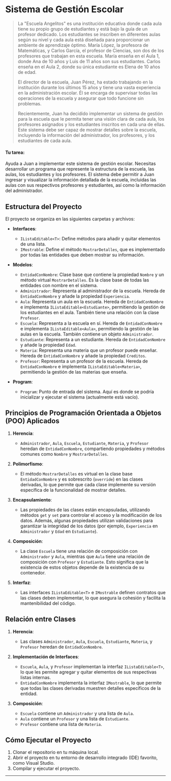 # Sistema de Gestión Escolar

> La "Escuela Angelitos" es una institución educativa donde cada aula tiene su propio grupo de estudiantes y está bajo la guía de un profesor dedicado. Los estudiantes se inscriben en diferentes aulas según su nivel y cada aula está diseñada para proporcionar un ambiente de aprendizaje óptimo. María López, la profesora de Matemáticas, y Carlos García, el profesor de Ciencias, son dos de los profesores que trabajan en esta escuela. María enseña en el Aula 1, donde Ana de 10 años y Luis de 11 años son sus estudiantes. Carlos enseña en el Aula 2, donde su única estudiante es Elena de 10 años de edad.
>
> El director de la escuela, Juan Pérez, ha estado trabajando en la institución durante los últimos 15 años y tiene una vasta experiencia en la administración escolar. Él se encarga de supervisar todas las operaciones de la escuela y asegurar que todo funcione sin problemas.
>
> Recientemente, Juan ha decidido implementar un sistema de gestión para la escuela que le permita tener una visión clara de cada aula, los profesores asignados y los estudiantes inscritos en cada una de ellas. Este sistema debe ser capaz de mostrar detalles sobre la escuela, incluyendo la información del administrador, los profesores, y los estudiantes de cada aula.

#### Tu tarea:

Ayuda a Juan a implementar este sistema de gestión escolar. Necesitas desarrollar un programa que represente la estructura de la escuela, las aulas, los estudiantes y los profesores. El sistema debe permitir a Juan ingresar y visualizar la información detallada de la escuela, incluidas las aulas con sus respectivos profesores y estudiantes, así como la información del administrador.

## Estructura del Proyecto

El proyecto se organiza en las siguientes carpetas y archivos:

- **Interfaces**:

  - `IListaEditable<T>`: Define métodos para añadir y quitar elementos de una lista.
  - `IMostrable`: Define el método `MostrarDetalles`, que es implementado por todas las entidades que deben mostrar su información.

- **Modelos**:

  - `EntidadConNombre`: Clase base que contiene la propiedad `Nombre` y un método virtual `MostrarDetalles`. Es la clase base de todas las entidades con nombre en el sistema.
  - `Administrador`: Representa al administrador de la escuela. Hereda de `EntidadConNombre` y añade la propiedad `Experiencia`.
  - `Aula`: Representa un aula en la escuela. Hereda de `EntidadConNombre` e implementa `IListaEditable<Estudiante>`, permitiendo la gestión de los estudiantes en el aula. También tiene una relación con la clase `Profesor`.
  - `Escuela`: Representa a la escuela en sí. Hereda de `EntidadConNombre` e implementa `IListaEditable<Aula>`, permitiendo la gestión de las aulas en la escuela. También contiene un objeto `Administrador`.
  - `Estudiante`: Representa a un estudiante. Hereda de `EntidadConNombre` y añade la propiedad `Edad`.
  - `Materia`: Representa una materia que un profesor puede enseñar. Hereda de `EntidadConNombre` y añade la propiedad `Creditos`.
  - `Profesor`: Representa a un profesor de la escuela. Hereda de `EntidadConNombre` e implementa `IListaEditable<Materia>`, permitiendo la gestión de las materias que enseña.

- **Program**:
  - `Program`: Punto de entrada del sistema. Aquí es donde se podría inicializar y ejecutar el sistema (actualmente está vacío).

## Principios de Programación Orientada a Objetos (POO) Aplicados

1. **Herencia**:

   - `Administrador`, `Aula`, `Escuela`, `Estudiante`, `Materia`, y `Profesor` heredan de `EntidadConNombre`, compartiendo propiedades y métodos comunes como `Nombre` y `MostrarDetalles`.

2. **Polimorfismo**:

   - El método `MostrarDetalles` es virtual en la clase base `EntidadConNombre` y es sobrescrito (`override`) en las clases derivadas, lo que permite que cada clase implemente su versión específica de la funcionalidad de mostrar detalles.

3. **Encapsulamiento**:

   - Las propiedades de las clases están encapsuladas, utilizando métodos `get` y `set` para controlar el acceso y la modificación de los datos. Además, algunas propiedades utilizan validaciones para garantizar la integridad de los datos (por ejemplo, `Experiencia` en `Administrador` y `Edad` en `Estudiante`).

4. **Composición**:

   - La clase `Escuela` tiene una relación de composición con `Administrador` y `Aula`, mientras que `Aula` tiene una relación de composición con `Profesor` y `Estudiante`. Esto significa que la existencia de estos objetos depende de la existencia de su contenedor.

5. **Interfaz**:
   - Las interfaces `IListaEditable<T>` e `IMostrable` definen contratos que las clases deben implementar, lo que asegura la cohesión y facilita la mantenibilidad del código.

## Relación entre Clases

1. **Herencia**:

   - Las clases `Administrador`, `Aula`, `Escuela`, `Estudiante`, `Materia`, y `Profesor` heredan de `EntidadConNombre`.

2. **Implementación de Interfaces**:

   - `Escuela`, `Aula`, y `Profesor` implementan la interfaz `IListaEditable<T>`, lo que les permite agregar y quitar elementos de sus respectivas listas internas.
   - `EntidadConNombre` implementa la interfaz `IMostrable`, lo que permite que todas las clases derivadas muestren detalles específicos de la entidad.

3. **Composición**:
   - `Escuela` contiene un `Administrador` y una lista de `Aula`.
   - `Aula` contiene un `Profesor` y una lista de `Estudiante`.
   - `Profesor` contiene una lista de `Materia`.

## Cómo Ejecutar el Proyecto

1. Clonar el repositorio en tu máquina local.
2. Abrir el proyecto en tu entorno de desarrollo integrado (IDE) favorito, como Visual Studio.
3. Compilar y ejecutar el proyecto.

---
